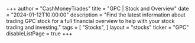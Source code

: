 +++
author = "CashMoneyTrades"
title = "GPC | Stock and Overview"
date = "2024-01-12T10:00:00"
description = "Find the latest information about trading GPC stock for a full financial overview to help with your stock trading and investing."
tags = [
   "Stocks",
]
layout = "stocks"
ticker = "GPC"
disableListPage = true
+++
